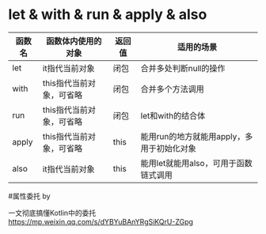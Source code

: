 # let & with & run & apply & also
| 函数名 | 函数体内使用的对象       | 返回值 | 适用的场景                                 |
| ------ | ------------------------ | ------ | ------------------------------------------ |
| let    | it指代当前对象           | 闭包   | 合并多处判断null的操作                     |
| with   | this指代当前对象，可省略 | 闭包   | 合并多个方法调用                           |
| run    | this指代当前对象，可省略 | 闭包   | let和with的结合体                          |
| apply  | this指代当前对象，可省略 | this   | 能用run的地方就能用apply，多用于初始化对象 |
| also   | it指代当前对象           | this   | 能用let就能用also，可用于函数链式调用      |





 #属性委托 by
 
 一文彻底搞懂Kotlin中的委托
 https://mp.weixin.qq.com/s/dYBYuBAnYRgSiKQrU-ZGpg